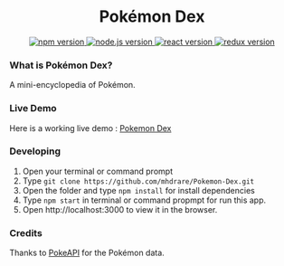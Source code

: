 <h1 align="center">Pokémon Dex</h1>

<div align="center">
  <a href="#">
    <img src="https://img.shields.io/badge/npm-6.9.2-brightgreen.svg?style=flat-square" alt="npm version">
  </a>
  <a href="#">
    <img src="https://img.shields.io/badge/node.js-10.15.2-blue.svg?style=flat-square" alt="node.js version">
  </a>
  <a href="#">
    <img src="https://img.shields.io/badge/react-16.8.6-green.svg?style=flat-square" alt="react version">
  </a>
  <a href="#">
    <img src="https://img.shields.io/badge/redux-4.0.4-informational.svg?style=flat-square" alt="redux version">
  </a>
</div>

### What is Pokémon Dex?
A mini-encyclopedia of Pokémon.

### Live Demo
Here is a working live demo : [Pokemon Dex](https://pokemon-dex.netlify.com/)

### Developing
1. Open your terminal or command prompt
2. Type `git clone https://github.com/mhdrare/Pokemon-Dex.git`
3. Open the folder and type `npm install` for install dependencies
4. Type `npm start` in terminal or command propmpt for run this app.
5. Open http://localhost:3000 to view it in the browser.

### Credits
Thanks to [PokeAPI](http://pokeapi.co/) for the Pokémon data.
